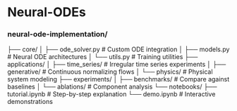 # Neural-ODEs

### neural-ode-implementation/
├── core/
│   ├── ode_solver.py       # Custom ODE integration
│   ├── models.py           # Neural ODE architectures
│   └── utils.py            # Training utilities
├── applications/
│   ├── time_series/        # Irregular time series experiments
│   ├── generative/         # Continuous normalizing flows
│   └── physics/            # Physical system modeling
├── experiments/
│   ├── benchmarks/         # Compare against baselines
│   └── ablations/          # Component analysis
└── notebooks/
    ├── tutorial.ipynb      # Step-by-step explanation
    └── demo.ipynb          # Interactive demonstrations
